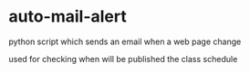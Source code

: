# auto-mail-alert
python script which sends an email when a web page change

used for checking when will be published the class schedule
